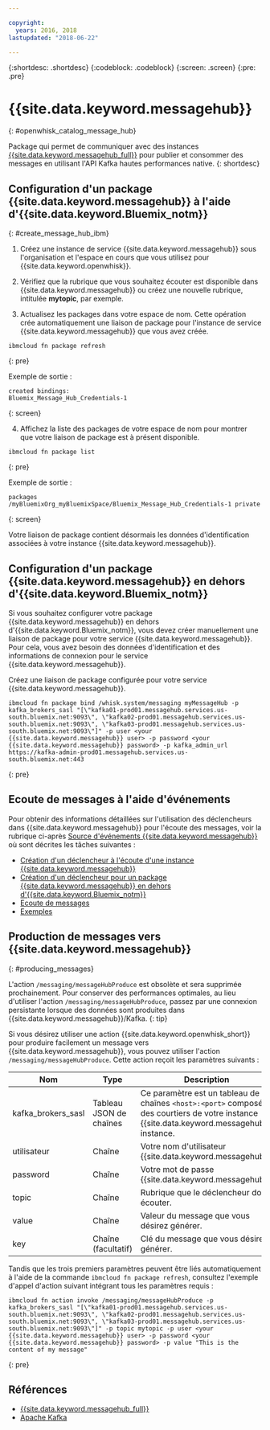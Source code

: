 ```yaml
---

copyright:
  years: 2016, 2018
lastupdated: "2018-06-22"

---
```


{:shortdesc: .shortdesc}
{:codeblock: .codeblock}
{:screen: .screen}
{:pre: .pre}

# {{site.data.keyword.messagehub}}
{: #openwhisk_catalog_message_hub}

Package qui permet de communiquer avec des instances [{{site.data.keyword.messagehub_full}}](https://developer.ibm.com/messaging/message-hub) pour publier et consommer des messages en utilisant l'API Kafka hautes performances native.
{: shortdesc}

## Configuration d'un package {{site.data.keyword.messagehub}} à l'aide d'{{site.data.keyword.Bluemix_notm}}
{: #create_message_hub_ibm}

1. Créez une instance de service {{site.data.keyword.messagehub}} sous l'organisation et l'espace en cours que vous utilisez pour {{site.data.keyword.openwhisk}}.

2. Vérifiez que la rubrique que vous souhaitez écouter est disponible dans {{site.data.keyword.messagehub}} ou créez une nouvelle rubrique, intitulée **mytopic**, par exemple.

3. Actualisez les packages dans votre espace de nom. Cette opération crée automatiquement une liaison de package pour l'instance de service {{site.data.keyword.messagehub}} que vous avez créée.
  ```
  ibmcloud fn package refresh
  ```
  {: pre}

  Exemple de sortie :
  ```
  created bindings:
  Bluemix_Message_Hub_Credentials-1
  ```
  {: screen}

4. Affichez la liste des packages de votre espace de nom pour montrer que votre liaison de package est à présent disponible.
  ```
  ibmcloud fn package list
  ```
  {: pre}

  Exemple de sortie :
  ```
  packages
  /myBluemixOrg_myBluemixSpace/Bluemix_Message_Hub_Credentials-1 private
  ```
  {: screen}

  Votre liaison de package contient désormais les données d'identification associées à votre instance {{site.data.keyword.messagehub}}.

## Configuration d'un package {{site.data.keyword.messagehub}} en dehors d'{{site.data.keyword.Bluemix_notm}}

Si vous souhaitez configurer votre package {{site.data.keyword.messagehub}} en dehors d'{{site.data.keyword.Bluemix_notm}}, vous devez créer manuellement une liaison de package pour votre service {{site.data.keyword.messagehub}}. Pour cela, vous avez besoin des données d'identification et des informations de connexion pour le service {{site.data.keyword.messagehub}}.

Créez une liaison de package configurée pour votre service {{site.data.keyword.messagehub}}.
```
ibmcloud fn package bind /whisk.system/messaging myMessageHub -p kafka_brokers_sasl "[\"kafka01-prod01.messagehub.services.us-south.bluemix.net:9093\", \"kafka02-prod01.messagehub.services.us-south.bluemix.net:9093\", \"kafka03-prod01.messagehub.services.us-south.bluemix.net:9093\"]" -p user <your {{site.data.keyword.messagehub}} user> -p password <your {{site.data.keyword.messagehub}} password> -p kafka_admin_url https://kafka-admin-prod01.messagehub.services.us-south.bluemix.net:443
```
{: pre}

## Ecoute de messages à l'aide d'événements

Pour obtenir des informations détaillées sur l'utilisation des déclencheurs dans {{site.data.keyword.messagehub}} pour l'écoute des messages, voir la rubrique ci-après
[Source d'événements {{site.data.keyword.messagehub}}](./openwhisk_messagehub.html) où sont décrites les tâches suivantes :
* [Création d'un déclencheur à l'écoute d'une instance {{site.data.keyword.messagehub}}](./openwhisk_messagehub.html#create_message_hub_trigger)
* [Création d'un déclencheur pour un package {{site.data.keyword.messagehub}} en dehors d'{{site.data.keyword.Bluemix_notm}}](./openwhisk_messagehub.html#create_message_hub_trigger_outside)
* [Ecoute de messages](./openwhisk_messagehub.html#message_hub_listen)
* [Exemples](./openwhisk_messagehub.html#examples)

## Production de messages vers {{site.data.keyword.messagehub}}
{: #producing_messages}

L'action `/messaging/messageHubProduce` est obsolète et sera supprimée prochainement. Pour conserver des performances optimales, au lieu d'utiliser l'action `/messaging/messageHubProduce`, passez par une connexion persistante lorsque des données sont produites dans {{site.data.keyword.messagehub}}/Kafka.
{: tip}

Si vous désirez utiliser une action {{site.data.keyword.openwhisk_short}} pour produire facilement un message vers {{site.data.keyword.messagehub}}, vous pouvez utiliser l'action `/messaging/messageHubProduce`. Cette action reçoit les paramètres suivants :

|Nom|Type|Description|
|---|---|---|
|kafka_brokers_sasl|Tableau JSON de chaînes|Ce paramètre est un tableau de chaînes `<host>:<port>` composé des courtiers de votre instance {{site.data.keyword.messagehub}} instance.|
|utilisateur|Chaîne|Votre nom d'utilisateur {{site.data.keyword.messagehub}}.|
|password|Chaîne|Votre mot de passe {{site.data.keyword.messagehub}}.|
|topic|Chaîne|Rubrique que le déclencheur doit écouter.|
|value|Chaîne|Valeur du message que vous désirez générer.|
|key|Chaîne (facultatif)|Clé du message que vous désirez générer.|

Tandis que les trois premiers paramètres peuvent être liés automatiquement à l'aide de la commande `ibmcloud fn package refresh`, consultez l'exemple d'appel d'action suivant intégrant tous les paramètres requis :
```
ibmcloud fn action invoke /messaging/messageHubProduce -p kafka_brokers_sasl "[\"kafka01-prod01.messagehub.services.us-south.bluemix.net:9093\", \"kafka02-prod01.messagehub.services.us-south.bluemix.net:9093\", \"kafka03-prod01.messagehub.services.us-south.bluemix.net:9093\"]" -p topic mytopic -p user <your {{site.data.keyword.messagehub}} user> -p password <your {{site.data.keyword.messagehub}} password> -p value "This is the content of my message"
```
{: pre}

## Références
- [{{site.data.keyword.messagehub_full}}](https://developer.ibm.com/messaging/message-hub/)
- [Apache Kafka](https://kafka.apache.org/)
